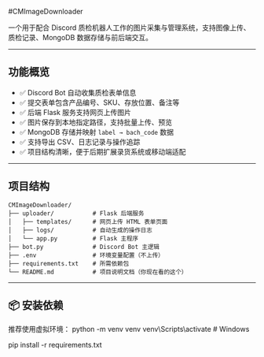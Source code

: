 #CMImageDownloader

一个用于配合 Discord 质检机器人工作的图片采集与管理系统，支持图像上传、质检记录、MongoDB 数据存储与前后端交互。

---

## 功能概览

- ✅ Discord Bot 自动收集质检表单信息
- ✅ 提交表单包含产品编号、SKU、存放位置、备注等
- ✅ 后端 Flask 服务支持网页上传图片
- ✅ 图片保存到本地指定路径，支持批量上传、预览
- ✅ MongoDB 存储并映射 `label → bach_code` 数据
- ✅ 支持导出 CSV、日志记录与操作追踪
- ✅ 项目结构清晰，便于后期扩展录货系统或移动端适配

---

## 项目结构

```text
CMImageDownloader/
├── uploader/           # Flask 后端服务
│   ├── templates/      # 网页上传 HTML 表单页面
│   ├── logs/           # 自动生成的操作日志
│   └── app.py          # Flask 主程序
├── bot.py              # Discord Bot 主逻辑
├── .env                # 环境变量配置（不上传）
├── requirements.txt    # 所需依赖包
└── README.md           # 项目说明文档（你现在看的这个）
```
---
## 📦 安装依赖
推荐使用虚拟环境：
python -m venv venv
venv\Scripts\activate  # Windows

pip install -r requirements.txt
